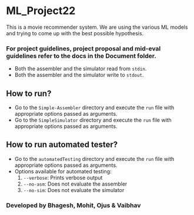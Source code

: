 # ML_Project22

This is a movie recommender system. We are using the various ML models and trying to come up with the best possible hypothesis.
  
### For project guidelines, project proposal and mid-eval guidelines refer to the docs in the Document folder.

* Both the assembler and the simulator read from `stdin`.
* Both the assembler and the simulator write to `stdout`.

## How to run?
* Go to the `Simple-Assembler` directory and execute the `run` file with appropriate options passed as arguments.
* Go to the `SimpleSimulator` directory and execute the `run` file with appropriate options passed as arguments.

## How to run automated tester?
* Go to the `automatedTesting` directory and execute the `run` file with appropriate options passed as arguments.
* Options available for automated testing:
	1. `--verbose`: Prints verbose output
	2. `--no-asm`: Does not evaluate the assembler
	3. `--no-sim`: Does not evaluate the simulator


### Developed by Bhagesh, Mohit, Ojus & Vaibhav
